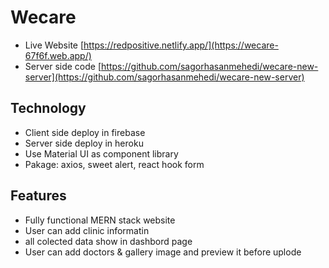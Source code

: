 # Wecare

- Live Website [https://redpositive.netlify.app/](https://wecare-67f6f.web.app/)
- Server side code [https://github.com/sagorhasanmehedi/wecare-new-server](https://github.com/sagorhasanmehedi/wecare-new-server)

## Technology

- Client side deploy in firebase
- Server side deploy in heroku
- Use Material UI as component library
- Pakage: axios, sweet alert, react hook form

## Features

- Fully functional MERN stack website
- User can add clinic informatin
- all colected data show in dashbord page
- User can add doctors & gallery image and preview it before uplode
